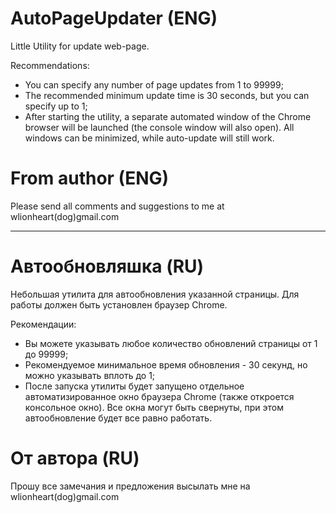 # AutoPageUpdater (ENG)
 Little Utility for update web-page.

 Recommendations:
- You can specify any number of page updates from 1 to 99999;
- The recommended minimum update time is 30 seconds, but you can specify up to 1;
- After starting the utility, a separate automated window of the Chrome browser will be launched (the console window will also open). All windows can be minimized, while auto-update will still work.

# From author (ENG)

 Please send all comments and suggestions to me at wlionheart(dog)gmail.com

----

# Автообновляшка (RU)
 Небольшая утилита для автообновления указанной страницы. Для работы должен быть установлен браузер Chrome.
 
 Рекомендации:
 - Вы можете указывать любое количество обновлений страницы от 1 до 99999;
 - Рекомендуемое минимальное время обновления - 30 секунд, но можно указывать вплоть до 1;
 - После запуска утилиты будет запущено отдельное автоматизированное окно браузера Chrome (также откроется консольное окно). Все окна могут быть свернуты, при этом автообновление будет все равно работать.
 
 # От автора (RU)
  Прошу все замечания и предложения высылать мне на wlionheart(dog)gmail.com
